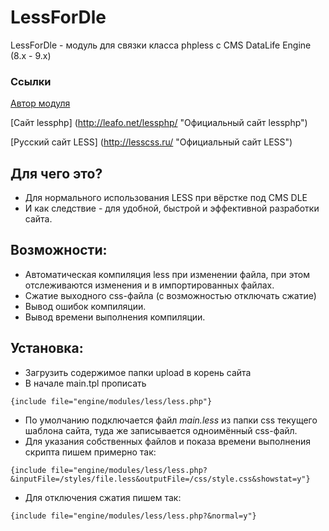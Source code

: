 LessForDle
===================

LessForDle - модуль для связки класса phpless с CMS DataLife Engine (8.x - 9.x)


### Ссылки
[Автор модуля](http://pafnuty.name/ "ПафНутиЙ")

[Сайт lessphp] (http://leafo.net/lessphp/ "Официальный сайт lessphp")

[Русский сайт LESS] (http://lesscss.ru/ "Официальный сайт LESS")


Для чего это?
-------------------
* Для нормального использования LESS при вёрстке под CMS DLE
* И как следствие - для удобной, быстрой и эффективной разработки сайта.

Возможности:
-------------------
* Автоматическая компиляция less при изменении файла, при этом отслеживаются изменения и в импортированных файлах.
* Сжатие выходного css-файла (с возможностью отключать сжатие)
* Вывод ошибок компиляции.
* Вывод времени выполнения компиляции.

Установка:
-------------------
* Загрузить содержимое папки upload в корень сайта
* В начале main.tpl прописать 
```
{include file="engine/modules/less/less.php"}
```
 * По умолчанию подключается файл _main.less_ из папки css текущего шаблона сайта, туда же записывается одноимённый css-файл.
 * Для указания собственных файлов и показа времени выполнения скрипта пишем примерно так:
 ```
 {include file="engine/modules/less/less.php?&inputFile=/styles/file.less&outputFile=/css/style.css&showstat=y"}
 ```
 * Для отключения сжатия пишем так:
 ```
 {include file="engine/modules/less/less.php?&normal=y"}
 ```